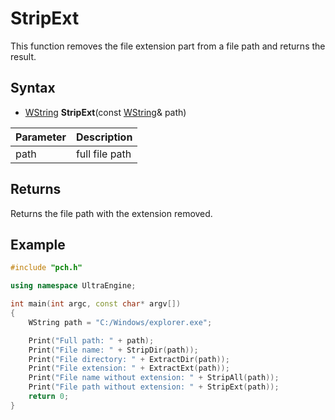 # StripExt #
This function removes the file extension part from a file path and returns the result.

## Syntax ##
- [WString](WString) **StripExt**(const [WString](WString)& path)

| Parameter | Description |
| --- | --- |
| path | full file path |

## Returns ##
Returns the file path with the extension removed.

## Example
```c++
#include "pch.h"

using namespace UltraEngine;

int main(int argc, const char* argv[])
{
	WString path = "C:/Windows/explorer.exe";

	Print("Full path: " + path);
	Print("File name: " + StripDir(path));
	Print("File directory: " + ExtractDir(path));
	Print("File extension: " + ExtractExt(path));	
	Print("File name without extension: " + StripAll(path));
	Print("File path without extension: " + StripExt(path));
	return 0;
}
```
